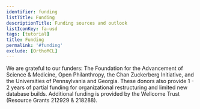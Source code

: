 ```yaml
---
identifier: funding
listTitle: Funding 
descriptionTitle: Funding sources and outlook
listIconKey: fa-usd
tags: [tutorial]
title: Funding
permalink: '#funding'
exclude: [OrthoMCL]
---
```

<style>
p.indent {
    margin-left: 3em
}

</style>
We are grateful to our funders: The Foundation for the Advancement of Science & Medicine, Open Philanthropy, the Chan Zuckerberg Initiative, and the Universities of Pennsylvania and Georgia. These donors also provide 1 - 2 years of partial funding for organizational restructuring and limited new database builds. Additional funding is provided by the Wellcome Trust (Resource Grants 212929 & 218288).
